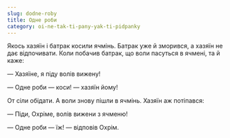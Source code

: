 ```yaml
---
slug: dodne-roby
title: Одне роби
category: oi-ne-tak-ti-pany-yak-ti-pidpanky
---
```

Якось хазяїн і батрак косили ячмінь. Батрак уже й зморився, а хазяїн не дає відпочивати. Коли побачив батрак, що воли пасуться в ячмені, та й каже:

— Хазяїне, я піду волів вижену!

— Одне роби — коси! — хазяїн йому!

От сіли обідати. А воли знову пішли в ячмінь. Хазяїн аж потіпався:

— Піди, Охріме, волів вижени з ячменю!

— Одне роби — їж! — відповів Охрім.
